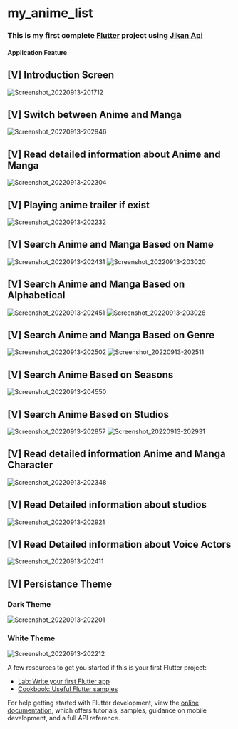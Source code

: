 # my_anime_list

### This is my first complete [Flutter](https://flutter.dev/) project using [Jikan Api](https://docs.api.jikan.moe/) 

#### Application Feature

## [V] Introduction Screen 
![Screenshot_20220913-201712](https://user-images.githubusercontent.com/80769251/189914690-f425828c-8586-4dfe-be27-e81a943bd78e.png)

## [V] Switch between Anime and Manga
![Screenshot_20220913-202946](https://user-images.githubusercontent.com/80769251/189917030-fe38f3fb-62de-4059-9bdc-652fe3da0f39.png)

## [V] Read detailed information about Anime and Manga
![Screenshot_20220913-202304](https://user-images.githubusercontent.com/80769251/189915867-bf26dea2-c851-4e08-b206-01a92f9a91e7.png)

## [V] Playing anime trailer if exist
![Screenshot_20220913-202232](https://user-images.githubusercontent.com/80769251/189916155-9c468b9d-5e5a-49bb-97ab-d393d038af27.png)

## [V] Search Anime and Manga Based on Name
![Screenshot_20220913-202431](https://user-images.githubusercontent.com/80769251/189916492-c016c6ad-31b2-49c9-886d-f1db5aee2a05.png)
![Screenshot_20220913-203020](https://user-images.githubusercontent.com/80769251/189916506-e5010318-3ab9-4577-9219-83d5911c19d9.png)

## [V] Search Anime and Manga Based on Alphabetical
![Screenshot_20220913-202451](https://user-images.githubusercontent.com/80769251/189917143-874b73a2-83cc-45bd-95ad-ed21755e5bd9.png)
![Screenshot_20220913-203028](https://user-images.githubusercontent.com/80769251/189917156-1ee85c0f-8154-4311-bef9-29f9bf0584e5.png)

## [V] Search Anime and Manga Based on Genre
![Screenshot_20220913-202502](https://user-images.githubusercontent.com/80769251/189917329-6cc7bc7e-d3ef-4f28-970e-33df1fa7611c.png)
![Screenshot_20220913-202511](https://user-images.githubusercontent.com/80769251/189917342-a2e98599-7754-4518-b772-5d88ad3805b8.png)

## [V] Search Anime Based on Seasons
![Screenshot_20220913-204550](https://user-images.githubusercontent.com/80769251/189917880-534bdeab-d001-4694-af4d-f4a5f8f1c13e.png)

## [V] Search Anime Based on Studios
![Screenshot_20220913-202857](https://user-images.githubusercontent.com/80769251/189918022-04bdae53-cbf6-425a-a34c-71783a496014.png)
![Screenshot_20220913-202931](https://user-images.githubusercontent.com/80769251/189918031-4c8d87e5-e755-47ee-87c1-d7b635d978ba.png)

## [V] Read detailed information Anime and Manga Character
![Screenshot_20220913-202348](https://user-images.githubusercontent.com/80769251/189918172-7ac46cf3-23e6-4b22-ba57-f72b8601c9e1.png)

## [V] Read Detailed information about studios
![Screenshot_20220913-202921](https://user-images.githubusercontent.com/80769251/189918369-15f7124d-aa64-4ea1-b7e7-39e99748b8d9.png)

## [V] Read Detailed information about Voice Actors
![Screenshot_20220913-202411](https://user-images.githubusercontent.com/80769251/189920632-9aaa70af-2ae5-4c5b-8eb0-6f24eb1220a7.png)
 
## [V] Persistance Theme
  ### Dark Theme
![Screenshot_20220913-202201](https://user-images.githubusercontent.com/80769251/189919392-c14a4d6c-cf5d-4b6d-aadf-56a138958ef8.png)
  ### White Theme
![Screenshot_20220913-202212](https://user-images.githubusercontent.com/80769251/189918556-30c82635-2194-4d87-9043-adfeec80633a.png)


A few resources to get you started if this is your first Flutter project:

- [Lab: Write your first Flutter app](https://docs.flutter.dev/get-started/codelab)
- [Cookbook: Useful Flutter samples](https://docs.flutter.dev/cookbook)

For help getting started with Flutter development, view the
[online documentation](https://docs.flutter.dev/), which offers tutorials,
samples, guidance on mobile development, and a full API reference.
